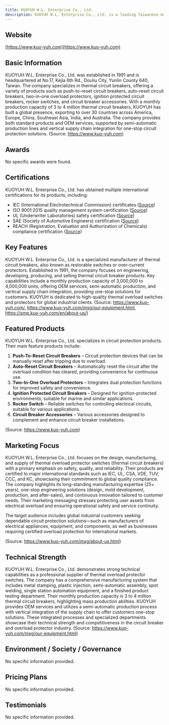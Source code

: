```yaml
---
title: KUOYUH W.L. Enterprise Co., Ltd.
description: KUOYUH W.L. Enterprise Co., Ltd. is a leading Taiwanese manufacturer founded in 1991, specializing in the engineering, development, production, and sales of thermal circuit breakers and related circuit protection products for global markets.
---
```


## Website

[https://www.kuo-yuh.com](https://www.kuo-yuh.com)

## Basic Information

KUOYUH W.L. Enterprise Co., Ltd. was established in 1991 and is headquartered at No.17, Kejia 6th Rd., Douliu City, Yunlin County 640, Taiwan. The company specializes in thermal circuit breakers, offering a variety of products such as push-to-reset circuit breakers, auto-reset circuit breakers, two-in-one overload protectors, ignition protected circuit breakers, rocker switches, and circuit breaker accessories. With a monthly production capacity of 3 to 4 million thermal circuit breakers, KUOYUH has built a global presence, exporting to over 30 countries across America, Europe, China, Southeast Asia, India, and Australia. The company provides both standard products and OEM services, supported by semi-automatic production lines and vertical supply chain integration for one-stop circuit protection solutions.
(Source: https://www.kuo-yuh.com)

## Awards

No specific awards were found.

## Certifications

KUOYUH W.L. Enterprise Co., Ltd. has obtained multiple international certifications for its products, including:

- IEC (International Electrotechnical Commission) certificates ([Source](https://www.kuo-yuh.com/msg/IEC-certificates.html))
- ISO 9001:2015 quality management system certification ([Source](https://www.kuo-yuh.com/msg/ISO-certificates.html))
- UL (Underwriter Laboratories) safety certification ([Source](https://www.kuo-yuh.com/msg/UL-certificates.html))
- SAE (Society of Automotive Engineers) certification ([Source](https://www.kuo-yuh.com/msg/SAE-certificates.html))
- REACH (Registration, Evaluation and Authorization of Chemicals) compliance certification ([Source](https://www.kuo-yuh.com/msg/REACH-certificates.html))

## Key Features

KUOYUH W.L. Enterprise Co., Ltd. is a specialized manufacturer of thermal circuit breakers, also known as restorable switches or over-current protectors. Established in 1991, the company focuses on engineering, developing, producing, and selling thermal circuit breaker products. Key capabilities include a monthly production capacity of 3,000,000 to 4,000,000 units, offering OEM services, semi-automatic production, and vertical supply chain integration, providing one-stop solutions for customers. KUOYUH is dedicated to high-quality thermal overload switches and protectors for global industrial clients.
(Source: https://www.kuo-yuh.com/, https://www.kuo-yuh.com/msg/our-equipment.html, https://smp.kuo-yuh.com/en/about-us/)

## Featured Products

KUOYUH W.L. Enterprise Co., Ltd. specializes in circuit protection products. Their main feature products include:

1. **Push-To-Reset Circuit Breakers** – Circuit protection devices that can be manually reset after tripping due to overload.
2. **Auto-Reset Circuit Breakers** – Automatically reset the circuit after the overload condition has cleared, providing convenience for continuous use.
3. **Two-In-One Overload Protectors** – Integrates dual protection functions for improved safety and convenience.
4. **Ignition Protected Circuit Breakers** – Designed for ignition-protected environments, suitable for marine and similar applications.
5. **Rocker Switch** – Reliable switches for controlling electrical circuits, suitable for various applications.
6. **Circuit Breaker Accessories** – Various accessories designed to complement and enhance circuit breaker installations.

(Source: https://www.kuo-yuh.com)

## Marketing Focus

KUOYUH W.L. Enterprise Co., Ltd. focuses on the design, manufacturing, and supply of thermal overload protector switches (thermal circuit breakers) with a primary emphasis on safety, quality, and reliability. Their products are certified to major international standards such as IEC, UL, CSA, VDE, TUV, CCC, and KC, showcasing their commitment to global quality compliance. The company highlights its long-standing manufacturing expertise (25+ years), one-stop engineering solutions (design, mold development, production, and after-sales), and continuous innovation tailored to customer needs. Their marketing messaging stresses protecting user assets from electrical overload and ensuring operational safety and service continuity.

The target audience includes global industrial customers seeking dependable circuit protection solutions—such as manufacturers of electrical appliances, equipment, and components, as well as businesses requiring certified overload protection for international markets.

(Source: https://www.kuo-yuh.com/msg/about-us.html)

## Technical Strength

KUOYUH W.L. Enterprise Co., Ltd. demonstrates strong technical capabilities as a professional supplier of thermal overload protector switches. The company has a comprehensive manufacturing system that includes metal stamping, plastic injection, semi-automatic assembly, spot welding, single station automation equipment, and a finished product testing department. Their monthly production capacity is 3 to 4 million thermal circuit breakers, highlighting mass production abilities. KUOYUH provides OEM services and utilizes a semi-automatic production process with vertical integration of the supply chain to offer customers one-stop solutions. These integrated processes and specialized departments showcase their technical strength and competitiveness in the circuit breaker and overload protector industry.
(Source: https://www.kuo-yuh.com/msg/our-equipment.html)

## Environment / Society / Governance

No specific information provided.

## Pricing Plans

No specific information provided.

## Testimonials

No specific information provided.